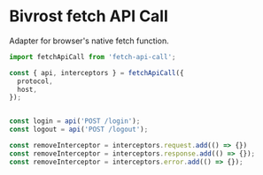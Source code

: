 # Bivrost fetch API Call

Adapter for browser's native fetch function.


```js
import fetchApiCall from 'fetch-api-call';

const { api, interceptors } = fetchApiCall({
  protocol,
  host,
});


const login = api('POST /login');
const logout = api('POST /logout');

const removeInterceptor = interceptors.request.add(() => {})
const removeInterceptor = interceptors.response.add(() => {});
const removeInterceptor = interceptors.error.add(() => {});
```